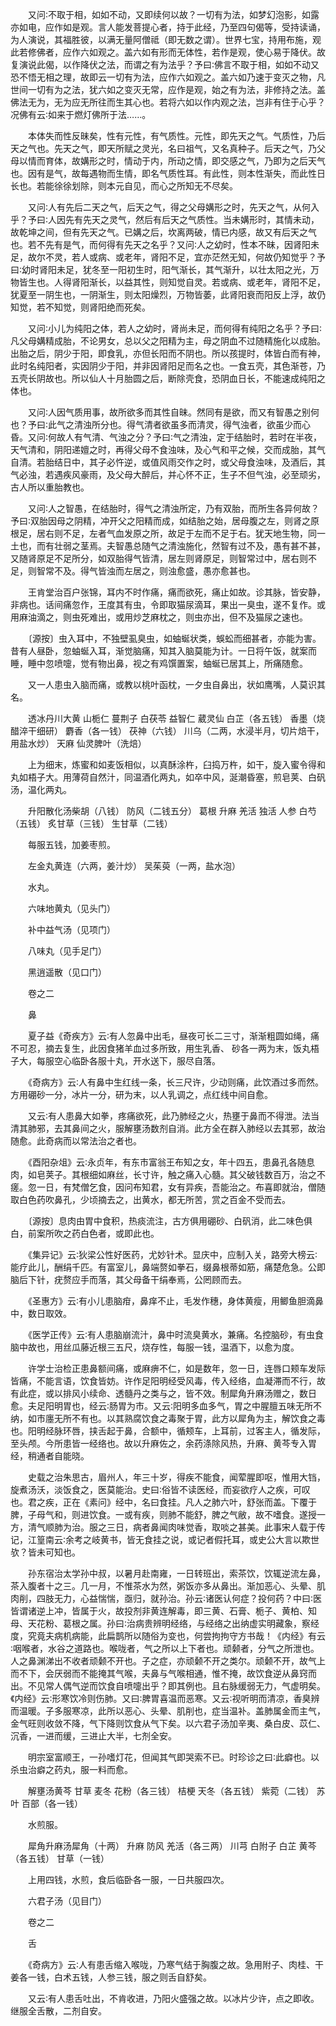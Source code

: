 <!-- { "loadSidebar": true } -->
　　又问∶不取于相，如如不动，又即续何以故？一切有为法，如梦幻泡影，如露亦如电，应作如是观。言人能发菩提心者，持于此经，乃至四句偈等，受持读诵，为人演说，其福胜彼，以满无量阿僧祗（即无数之谓）。世界七宝，持用布施，观此若修佛者，应作六如观之。盖六如有形而无体性，若作是观，使心易于降伏。故复演说此偈，以作降伏之法，而谓之有为法乎？予曰∶佛言不取于相，如如不动又恐不悟无相之理，故即云一切有为法，应作六如观之。盖六如乃速于变灭之物，凡世间一切有为之法，犹六如之变灭无常，应作是观，始之有为法，非修持之法。盖佛法无为，无为应无所往而生其心也。若将六如以作内观之法，岂非有住于心乎？况佛有云∶如来于燃灯佛所于法……。

　　本体失而性反昧矣，性有元性，有气质性。元性，即先天之气。气质性，乃后天之气也。先天之气，即天所赋之灵光，名曰祖气，又名真种子。后天之气，乃父母以情而育体，故媾形之时，情动于内，所动之情，即交感之气，乃即为之后天气也。因有是气，故每遇物而生情，即名气质性耳。有此性，则本性渐失，而此性日长也。若能徐徐划除，则本元自见，而心之所知无不尽矣。

　　又问∶人有先后二天之气，后天之气，得之父母媾形之时，先天之气，从何入乎？予曰∶人因先有先天之灵气，然后有后天之气质性。当未媾形时，其情未动，故乾坤之间，但有先天之气。已媾之后，坎离两破，情已内感，故又有后天之气也。若不先有是气，而何得有先天之名乎？又问∶人之幼时，性本不昧，因肾阳未足，故尔不灵，若人或病、或老年，肾阳不足，宜亦茫然无知，何故仍知觉乎？予曰∶幼时肾阳未足，犹冬至一阳初生时，阳气渐长，其气渐升，以壮太阳之光，万物皆生也。人得肾阳渐长，以益其性，则知觉自灵。若或病、或老年，肾阳不足，犹夏至一阴生也，一阴渐生，则太阳燥烈，万物皆萎，此肾阳衰而阳反上浮，故仍知觉，若不知觉，则肾阳绝而死矣。

　　又问∶小儿为纯阳之体，若人之幼时，肾尚未足，而何得有纯阳之名乎？予曰∶凡父母媾精成胎，不论男女，总以父之阳精为主，母之阴血不过随精施化以成胎。出胎之后，阴少于阳，即食乳，亦但长阳而不阴也。所以孩提时，体皆白而有神，此时名纯阳者，实因阴少于阳，并非因肾阳足而名之也。一食五壳，其色渐苍，乃五壳长阴故也。所以仙人十月胎圆之后，断除壳食，恐阴血日长，不能速成纯阳之体也。

　　又问∶人因气质用事，故所欲多而其性自昧。然同有是欲，而又有智愚之别何也？予曰∶此气之清浊所分也。得气清者欲虽多而清灵，得气浊者，欲虽少而心昏。又问∶何故人有气清、气浊之分？予曰∶气之清浊，定于结胎时，若时在半夜，天气清和，阴阳递嬗之时，再得父母不食浊味，及心气和平之候，交而成胎，其气自清。若胎结日中，其子必忤逆，或值风雨交作之时，或父母食浊味，及酒后，其气必浊，若遇疾风豪雨，及父母大醉后，并心怀不正，生子不但气浊，必至顽劣，古人所以重胎教也。

　　又问∶人之智愚，在结胎时，得气之清浊所定，乃有双胎，而所生各异何故？予曰∶双胎因母之阴精，冲开父之阳精而成，如结胎之始，居母腹之左，则肾之原根足，居右则不足，左者气血发原之所，故足于左而不足于右。犹天地生物，同一土也，而有壮弱之茎焉。夫智愚总随气之清浊施化，然智有过不及，愚有甚不甚，又随肾原足不足所分，如双胎得气皆清，居左则肾原足，则智常过中，居右则不足，则智常不及。得气皆浊而左居之，则浊愈盛，愚亦愈甚也。

　　王肯堂治百户张锦，耳内不时作痛，痛而欲死，痛止如故。诊其脉，皆安静，非病也。话间痛忽作，王度其有虫，令即取猫尿滴耳，果出一臭虫，遂不复作。或用麻油滴之，则虫死难出，或用炒芝麻枕之，则虫亦出，但不及猫尿之速也。

　　〔源按〕虫入耳中，不独壁虱臭虫，如蚰蜒状类，蜈蚣而细甚者，亦能为害。昔有人昼卧，忽蚰蜒入耳，渐觉脑痛，知其入脑莫能为计。一日将午饭，就案而睡，睡中忽喷嚏，觉有物出鼻，视之有鸡馔置案，蚰蜒已居其上，所痛随愈。

　　又一人患虫入脑而痛，或教以桃叶函枕，一夕虫自鼻出，状如鹰嘴，人莫识其名。

　　透冰丹川大黄 山栀仁 蔓荆子 白茯苓 益智仁 葳灵仙 白芷（各五钱） 香墨（烧醋淬干细研） 麝香（各一钱） 茯神（六钱） 川乌（二两，水浸半月，切片焙干，用盐水炒） 天麻 仙灵脾叶（洗焙）

　　上为细末，炼蜜和如麦饭相似，以真酥涂杵，臼捣万杵，如干，旋入蜜令得和丸如梧子大。用薄荷自然汁，同温酒化两丸，如卒中风，涎潮昏塞，煎皂荚、白矾汤，温化两丸。

　　升阳散化汤柴胡（八钱） 防风（二钱五分） 葛根 升麻 羌活 独活 人参 白芍（五钱） 炙甘草（三钱） 生甘草（二钱）

　　每服五钱，加姜枣煎。

　　左金丸黄连（六两，姜汁炒） 吴茱萸（一两，盐水泡）

　　水丸。

　　六味地黄丸（见头门）

　　补中益气汤（见项门）

　　八味丸（见手足门）

　　黑逍遥散（见口门）

　　卷之二

　　鼻

　　夏子益《奇疾方》云∶有人忽鼻中出毛，昼夜可长二三寸，渐渐粗圆如绳，痛不可忍，摘去复生，此因食猪羊血过多所致，用生乳香、 砂各一两为末，饭丸梧子大，每服空心临卧各服十丸，开水送下，服尽自落。

　　《奇病方》云∶人有鼻中生红线一条，长三尺许，少动则痛，此饮酒过多而然。方用硼砂一分，冰片一分，研为末，以人乳调之，点红线中间自愈。

　　又云∶有人患鼻大如拳，疼痛欲死，此乃肺经之火，热壅于鼻而不得泄。法当清其肺邪，去其鼻间之火，服解壅汤数剂自消。此方全在群入肺经以去其邪，故治随愈。此奇病而以常法治之者也。

　　《酉阳杂俎》云∶永贞年，有东市富翁王布知之女，年十四五，患鼻孔各随息肉，如皂荚子。其根细如麻丝，长寸许，触之痛入心髓。其父破钱数百万，治之不瘥。忽一日，有梵僧乞食，因问布知君，女有异疾，吾能治之。布喜即就治，僧随取白色药吹鼻孔，少顷摘去之，出黄水，都无所苦，赏之百金不受而去。

　　〔源按〕息肉由胃中食积，热痰流注，古方俱用硼砂、白矾消，此二味色俱白，前案所吹之药白色者，或即此也。

　　《集异记》云∶狄梁公性好医药，尤妙针术。显庆中，应制入关，路旁大榜云∶能疗此儿，酬绢千匹。有富室儿，鼻端赘如拳石，缀鼻根蒂如筋，痛楚危急。公即脑后下针，疣赘应手而落，其父母备干绢奉焉，公罔顾而去。

　　《圣惠方》云∶有小儿患脑疳，鼻痒不止，毛发作穗，身体黄瘦，用鲫鱼胆滴鼻中，数日取效。

　　《医学正传》云∶有人患脑崩流汁，鼻中时流臭黄水，兼痛。名控脑砂，有虫食脑中故也，用丝瓜藤近根三五尺，烧存性，每服一钱，温酒下，以愈为度。

　　许学士治检正患鼻额间痛，或麻痹不仁，如是数年，忽一日，连唇口颊车发际皆痛，不能言语，饮食皆妨。许作足阳明经受风毒，传入经络，血凝滞而不行，故有此症，或以排风小续命、透髓丹之类与之，皆不效。制犀角升麻汤赠之，数日愈。夫足阳明胃也，经云∶肠胃为市。又云∶阳明多血多气，胃之中腥膻五味无所不纳，如市廛无所不有也。以其熟腐饮食之毒聚于胃，此方以犀角为主，解饮食之毒也。阳明经脉环唇，挟舌起于鼻，合额中，循颊车，上耳前，过客主人，循发际，至头颅。今所患皆一经络也。故以升麻佐之，余药涤除风热，升麻、黄芩专入胃经，稍通者自能晓。

　　史载之治朱思古，眉州人，年三十岁，得疾不能食，闻荤腥即呕，惟用大铛，旋煮汤沃，淡饭食之，医莫能治。史曰∶俗皆不读医经，而妄欲疗人之疾，可叹也。君之疾，正在《素问》经中，名曰食挂。凡人之肺六叶，舒张而盖。下覆于脾，子母气和，则进饮食。一或有疾，则肺不能舒，脾之气敝，故不嗜食。遂授一方，清气顺肺为治。服之三日，病者鼻闻肉味觉香，取啖之甚美。此事宋人载于传记，江篁南云∶余考之岐黄书，皆无食挂之说，或记者假托耳，或史公大言以欺世欤？皆未可知也。

　　孙东宿治太学孙中叔，以暑月赴南雍，一日转班出，索茶饮，饮辄逆流左鼻，茶入腹者十之三。几一月，不惟茶水为然，粥饭亦多从鼻出。渐加恶心、头晕、肌肉削，四肢无力，心益惴惴，亟归，就孙治。孙云∶诸医认何症？投何药？中曰∶医皆谓诸逆上冲，皆属于火，故投剂非黄连解毒，即三黄、石膏、栀子、黄柏、知母、天花粉、葛根之属。孙曰∶治病贵辨明经络，与经络之出纳虚实明藏象，察经度，究竟夫病机病能，此扁鹊所以随俗为变也，何尝拘拘守方书哉！《内经》有云∶咽喉者，水谷之道路也。喉咙者，气之所以上下者也。顽颡者，分气之所泄也。人之鼻渊涕出不收者顽颡不开也。子之症，亦顽颡不开之类尔。顽颡不开，故气上而不下，会厌弱而不能掩其气喉，夫鼻与气喉相通，惟不掩，故饮食逆从鼻窍而出。不见常人偶气逆而饮食自喷嚏出乎？即其例也。且右脉缓弱无力，气虚明矣。《内经》云∶形寒饮冷则伤肺。又曰∶脾胃喜温而恶寒。又云∶视听明而清凉，香臭辨而温暖。子多服寒凉，此所以恶心、头晕、肌削也，症当温补。盖肺属金而主气，金气旺则收敛不降，气下降则饮食从气下矣。以六君子汤加辛夷、桑白皮、苡仁、沉香，一进而缓，三进止大半，七剂全安。

　　明宗室富顺王，一孙嗜灯花，但闻其气即哭索不已。时珍诊之曰∶此癖也。以杀虫治癖之药丸，服一料而愈。

　　解壅汤黄芩 甘草 麦冬 花粉（各三钱） 桔梗 天冬（各五钱） 紫菀（二钱） 苏叶 百部（各一钱）

　　水煎服。

　　犀角升麻汤犀角（十两） 升麻 防风 羌活（各三两） 川芎 白附子 白芷 黄芩（各五钱） 甘草（一钱）

　　上用四钱，水煎，食后临卧各一服，一日共服四次。

　　六君子汤（见目门）

　　卷之二

　　舌

　　《奇病方》云∶人有患舌缩入喉咙，乃寒气结于胸腹之故。急用附子、肉桂、干姜各一钱，白术五钱，人参三钱，服之则舌自舒矣。

　　又云∶有人患舌吐出，不肯收进，乃阳火盛强之故。以冰片少许，点之即收。继服全舌散，二剂自安。

